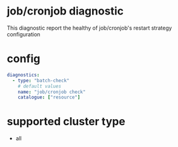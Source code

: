 # job/cronjob diagnostic

This diagnostic report the healthy of job/cronjob's restart strategy configuration  

# config
```yaml
diagnostics:
  - type: "batch-check"
    # default values
    name: "job/cronjob check"
    catalogue: ["resource"]
```
# supported cluster type 
* all